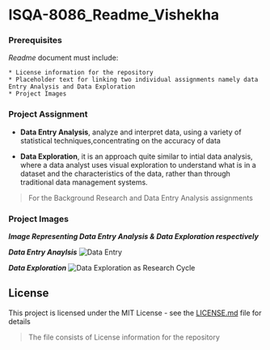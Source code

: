 # ISQA-8086_Readme_Vishekha

### Prerequisites

_Readme_ document must include:

```
* License information for the repository
* Placeholder text for linking two individual assignments namely data Entry Analysis and Data Exploration
* Project Images
```
### Project Assignment

* **Data Entry Analysis**, analyze and interpret data, using a variety of statistical techniques,concentrating on the accuracy of data

* **Data Exploration**, it is an approach quite similar to intial data analysis, where a data analyst uses visual exploration to understand what is in a dataset and the characteristics of the data, rather than through traditional data management systems.

>For the Background Research and Data Entry Analysis assignments

### Project Images

___Image Representing Data Entry Analysis & Data Exploration respectively___

**_Data Entry Anaylsis_**
![Data Entry](https://www.apoyocorp.com/assets/img/Data-Entry-Services.jpg) 


**_Data Exploration_**
![Data Exploration as Research Cycle](https://www.interana.com/hubfs/Imported_Blog_Media/data-explore-cycle-4.png)

## License

This project is licensed under the MIT License - see the [LICENSE.md](https://github.com/Vishekha/ISQA-8086_Readme_Vishekha/blob/master/LICENSE) file for details 
> The file consists of License information for the repository
